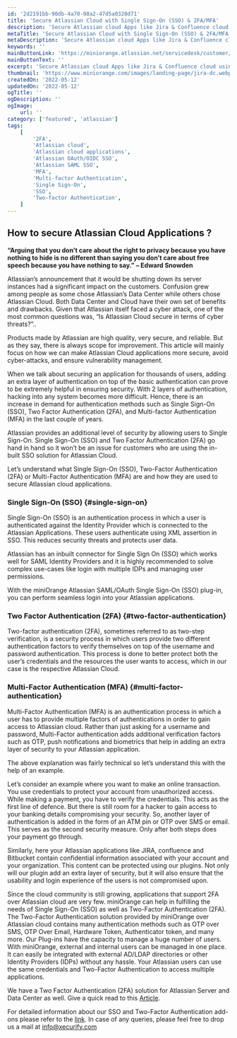 ```yaml
---
id: '2d2191bb-90db-4a70-98a2-47d5a0320d71'
title: 'Secure Atlassian Cloud with Single Sign-On (SSO) & 2FA/MFA'
description: 'Secure Atlassian cloud Apps like Jira & Confluence cloud using miniOrange SSO solution with additional security of Two-Factor Authentication(2FA /MFA)'
metaTitle: 'Secure Atlassian Cloud with Single Sign-On (SSO) & 2FA/MFA'
metaDescription: 'Secure Atlassian cloud Apps like Jira & Confluence cloud using miniOrange SSO solution with additional security of Two-Factor Authentication(2FA /MFA)'
keywords: ''
mainButtonLink: 'https://miniorange.atlassian.net/servicedesk/customer/portal/2/group/6/create/66'
mainButtonText: ''
excerpt: 'Secure Atlassian cloud Apps like Jira & Confluence cloud using miniOrange SSO solution with additional security of Two-Factor Authentication(2FA /MFA)'
thumbnail: 'https://www.miniorange.com/images/landing-page/jira-dc.webp'
createdOn: '2022-05-12'
updatedOn: '2022-05-12'
ogTitle: ''
ogDescription: ''
ogImage:
    url: ''
category: ['featured', 'atlassian']
tags:
    [
        '2FA',
        'Atlassian cloud',
        'Atlassian cloud applications',
        'Atlassian OAuth/OIDC SSO',
        'Atlassian SAML SSO',
        'MFA',
        'Multi-factor Authentication',
        'Single Sign-On',
        'SSO',
        'Two-factor Authentication',
    ]
---
```


## How to secure Atlassian Cloud Applications ?

**“Arguing that you don’t care about the right to privacy because you have nothing to hide is no different than saying you don’t care about free speech because you have nothing to say.”**
**– Edward Snowden**

Atlassian’s announcement that it would be shutting down its server instances had a significant impact on the customers. Confusion grew among people as some chose Atlassian’s Data Center while others chose Atlassian Cloud. Both Data Center and Cloud have their own set of benefits and drawbacks. Given that Atlassian itself faced a cyber attack, one of the most common questions was, “Is Atlassian Cloud secure in terms of cyber threats?”..

Products made by Atlassian are high quality, very secure, and reliable. But as they say, there is always scope for improvement. This article will mainly focus on how we can make Atlassian Cloud applications more secure, avoid cyber-attacks, and ensure vulnerability management.

When we talk about securing an application for thousands of users, adding an extra layer of authentication on top of the basic authentication can prove to be extremely helpful in ensuring security. With 2 layers of authentication, hacking into any system becomes more difficult. Hence, there is an increase in demand for authentication methods such as Single Sign-On (SSO), Two Factor Authentication (2FA), and Multi-factor Authentication (MFA) in the last couple of years.

Atlassian provides an additional level of security by allowing users to Single Sign-On. Single Sign-On (SSO) and Two Factor Authentication (2FA) go hand in hand so it won’t be an issue for customers who are using the in-built SSO solution for Atlassian Cloud.

Let’s understand what Single Sign-On (SSO), Two-Factor Authentication (2FA) or Multi-Factor Authentication (MFA) are and how they are used to secure Atlassian cloud applications.

### Single Sign-On (SSO) {#single-sign-on}

Single Sign-On (SSO) is an authentication process in which a user is authenticated against the Identity Provider which is connected to the Atlassian Applications. These users authenticate using XML assertion in SSO. This reduces security threats and protects user data.

Atlassian has an inbuilt connector for Single Sign On (SSO) which works well for SAML Identity Providers and it is highly recommended to solve complex use-cases like login with multiple IDPs and managing user permissions.

With the miniOrange Atlassian SAML/OAuth Single Sign-On (SSO) plug-in, you can perform seamless login into your Atlassian applications.

### Two Factor Authentication (2FA) {#two-factor-authentication}

Two-factor authentication (2FA), sometimes referred to as two-step verification, is a security process in which users provide two different authentication factors to verify themselves on top of the username and password authentication. This process is done to better protect both the user’s credentials and the resources the user wants to access, which in our case is the respective Atlassian Cloud.

### Multi-Factor Authentication (MFA) {#multi-factor-authentication}

Multi-Factor Authentication (MFA) is an authentication process in which a user has to provide multiple factors of authentications in order to gain access to Atlassian cloud. Rather than just asking for a username and password, Multi-Factor authentication adds additional verification factors such as OTP, push notifications and biometrics that help in adding an extra layer of security to your Atlassian application.

The above explanation was fairly technical so let’s understand this with the help of an example.

Let’s consider an example where you want to make an online transaction. You use credentials to protect your account from unauthorized access. While making a payment, you have to verify the credentials. This acts as the first line of defence. But there is still room for a hacker to gain access to your banking details compromising your security. So, another layer of authentication is added in the form of an ATM pin or OTP over SMS or email. This serves as the second security measure. Only after both steps does your payment go through.

Similarly, here your Atlassian applications like JIRA, confluence and Bitbucket contain confidential information associated with your account and your organization. This content can be protected using our plugins. Not only will our plugin add an extra layer of security, but it will also ensure that the usability and login experience of the users is not compromised upon.

Since the cloud community is still growing, applications that support 2FA over Atlassian cloud are very few. miniOrange can help in fulfilling the needs of Single Sign-On (SSO) as well as Two-Factor Authentication (2FA). The Two-Factor Authentication solution provided by miniOrange over Atlassian cloud contains many authentication methods such as OTP over SMS, OTP Over Email, Hardware Token, Authenticator token, and many more. Our Plug-ins have the capacity to manage a huge number of users. With miniOrange, external and internal users can be managed in one place. It can easily be integrated with external AD/LDAP directories or other Identity Providers (IDPs) without any hassle. Your Atlassian users can use the same credentials and Two-Factor Authentication to access multiple applications.

We have a Two Factor Authentication (2FA) solution for Atlassian Server and Data Center as well. Give a quick read to this [Article](https://community.atlassian.com/t5/Marketplace-Apps-Integrations/Best-way-to-Secure-Your-Atlassian-Data-Center-DC/ba-p/1687486#M4645).

For detailed information about our SSO and Two-Factor Authentication add-ons please refer to the [link](https://www.miniorange.com/atlassian). In case of any queries, please feel free to drop us a mail at [info@xecurify.com](info@xecurify.com)
